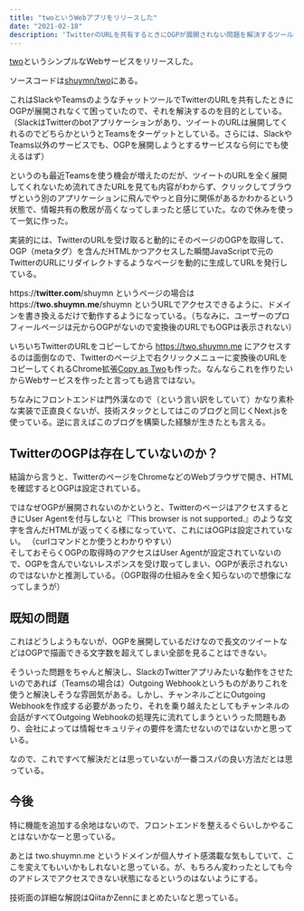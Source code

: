 ```yaml
---
title: "twoというWebアプリをリリースした"
date: "2021-02-18"
description: 'TwitterのURLを共有するときにOGPが展開されない問題を解決するツールを作った'
---
```


[two](https://two.shuymn.me)というシンプルなWebサービスをリリースした。

ソースコードは[shuymn/two](https://github.com/shuymn/two)にある。

これはSlackやTeamsのようなチャットツールでTwitterのURLを共有したときにOGPが展開されなくて困っていたので、それを解決するのを目的としている。
（SlackはTwitterのbotアプリケーションがあり、ツイートのURLは展開してくれるのでどちらかというとTeamsをターゲットとしている。さらには、SlackやTeams以外のサービスでも、OGPを展開しようとするサービスなら何にでも使えるはず）

というのも最近Teamsを使う機会が増えたのだが、ツイートのURLを全く展開してくれないため流れてきたURLを見ても内容がわからず、クリックしてブラウザという別のアプリケーションに飛んでやっと自分に関係があるかわかるという状態で、情報共有の敷居が高くなってしまったと感じていた。なので休みを使って一気に作った。

実装的には、TwitterのURLを受け取ると動的にそのページのOGPを取得して、OGP（metaタグ）を含んだHTMLかつアクセスした瞬間JavaScriptで元のTwitterのURLにリダイレクトするようなページを動的に生成してURLを発行している。

https://**twitter.com**/shuymn というページの場合は https://**two.shuymn.me**/shuymn というURLでアクセスできるように、ドメインを書き換えるだけで動作するようになっている。（ちなみに、ユーザーのプロフィールページは元からOGPがないので変換後のURLでもOGPは表示されない）

いちいちTwitterのURLをコピーしてから https://two.shuymn.me にアクセスするのは面倒なので、Twitterのページ上で右クリックメニューに変換後のURLをコピーしてくれるChrome拡張[Copy as Two](https://chrome.google.com/webstore/detail/copy-as-two/cfeedmflkhahbmjpgiiepndkhpbamllc)も作った。なんならこれを作りたいからWebサービスを作ったと言っても過言ではない。

ちなみにフロントエンドは門外漢なので（という言い訳をしていて）かなり素朴な実装で正直良くないが、技術スタックとしてはこのブログと同じくNext.jsを使っている。逆に言えばこのブログを構築した経験が生きたとも言える。

## TwitterのOGPは存在していないのか？

結論から言うと、TwitterのページをChromeなどのWebブラウザで開き、HTMLを確認するとOGPは設定されている。  

ではなぜOGPが展開されないのかというと、TwitterのページはアクセスするときにUser Agentを付与しないと『This browser is not supported.』のような文字を含んだHTMLが返ってくる様になっていて、これにはOGPは設定されていない。  （curlコマンドとか使うとわかりやすい）  
そしておそらくOGPの取得時のアクセスはUser Agentが設定されていないので、OGPを含んでいないレスポンスを受け取ってしまい、OGPが表示されないのではないかと推測している。（OGP取得の仕組みを全く知らないので想像になってしまうが）

## 既知の問題

これはどうしようもないが、OGPを展開しているだけなので長文のツイートなどはOGPで描画できる文字数を超えてしまい全部を見ることはできない。

そういった問題をちゃんと解決し、SlackのTwitterアプリみたいな動作をさせたいのであれば（Teamsの場合は）Outgoing Webhookというものがありこれを使うと解決しそうな雰囲気がある。しかし、チャンネルごとにOutgoing Webhookを作成する必要があったり、それを乗り越えたとしてもチャンネルの会話がすべてOutgoing Webhookの処理先に流れてしまうというった問題もあり、会社によっては情報セキュリティの要件を満たせないのではないかと思っている。

なので、これですべて解決だとは思っていないが一番コスパの良い方法だとは思っている。


## 今後

特に機能を追加する余地はないので、フロントエンドを整えるぐらいしかやることはないかなーと思っている。

あとは two.shuymn.me というドメインが個人サイト感満載な気もしていて、ここを変えてもいいかもしれないと思っている。が、もちろん変わったとしても今のアドレスでアクセスできない状態になるというのはないようにする。

技術面の詳細な解説はQiitaかZennにまとめたいなと思っている。

